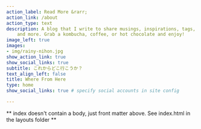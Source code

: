 ```yaml
---
action_label: Read More &rarr;
action_link: /about
action_type: text
description: A blog that I write to share musings, inspirations, tags, ramblings,
    and more. Grab a kombucha, coffee, or hot chocolate and enjoy!
image_left: true
images:
- img/rainy-nihon.jpg
show_action_link: true
show_social_links: true
subtitle: これからどこ行こうか？
text_align_left: false
title: Where From Here
type: home
show_social_links: true # specify social accounts in site config

---
```


** index doesn't contain a body, just front matter above.
See index.html in the layouts folder **
